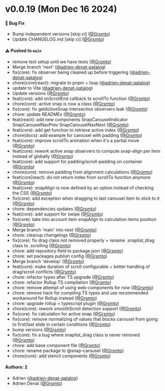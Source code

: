# v0.0.19 (Mon Dec 16 2024)

#### 🐛 Bug Fix

- Bump independent versions \[skip ci\] ([@Grsmto](https://github.com/Grsmto))
- Update CHANGELOG.md \[skip ci\] ([@Grsmto](https://github.com/Grsmto))

#### ⚠️ Pushed to `main`

- remove test setup until we have tests ([@Grsmto](https://github.com/Grsmto))
- Merge branch 'next' ([@adrien-denat-qatalog](https://github.com/adrien-denat-qatalog))
- fix(core): fix observer being cleaned up before triggering ([@adrien-denat-qatalog](https://github.com/adrien-denat-qatalog))
- chore(core|react): migrate to pnpm + tsup ([@adrien-denat-qatalog](https://github.com/adrien-denat-qatalog))
- update to Vite ([@adrien-denat-qatalog](https://github.com/adrien-denat-qatalog))
- Update versions ([@Grsmto](https://github.com/Grsmto))
- feat(core): add onScrollEnd callback to scrollTo function ([@Grsmto](https://github.com/Grsmto))
- chore(core): active snap is now a class ([@Grsmto](https://github.com/Grsmto))
- fix(core): fix getActiveSnap intersection observers leak ([@Grsmto](https://github.com/Grsmto))
- chore: update READMEs ([@Grsmto](https://github.com/Grsmto))
- feat(react): add new components SnapCarouselIndicator SnapCarouselNavPrev SnapCarouselNavNext ([@Grsmto](https://github.com/Grsmto))
- feat(core): add get function to retrieve active index ([@Grsmto](https://github.com/Grsmto))
- chore(docs): add example for carousel with padding ([@Grsmto](https://github.com/Grsmto))
- feat(core): improve scrollTo animation when it's a partial move ([@Grsmto](https://github.com/Grsmto))
- feat(core): rework active snap observers to compute snap-align per item instead of globally ([@Grsmto](https://github.com/Grsmto))
- feat(core): add support for padding/scroll-padding on container ([@Grsmto](https://github.com/Grsmto))
- chore(core): remove padding from alignment calculations ([@Grsmto](https://github.com/Grsmto))
- feat(core|react): do not return index from scrollTo function anymore ([@Grsmto](https://github.com/Grsmto))
- feat(core): snapAlign is now defined by an option instead of checking the CSS ([@Grsmto](https://github.com/Grsmto))
- fix(core): add exception when dragging to last carousel item to stick to it ([@Grsmto](https://github.com/Grsmto))
- chore: dependencies updates ([@Grsmto](https://github.com/Grsmto))
- feat(core): add support for swipe ([@Grsmto](https://github.com/Grsmto))
- fix(core): take into account item snapAlign to calculation items position ([@Grsmto](https://github.com/Grsmto))
- Merge branch 'main' into next ([@Grsmto](https://github.com/Grsmto))
- chore: cleanup changelogs ([@Grsmto](https://github.com/Grsmto))
- fix(core): fix drag class not removed properly + rename .snaplist_drag class to .scrolling ([@Grsmto](https://github.com/Grsmto))
- chore: add repository field to package.json ([@Grsmto](https://github.com/Grsmto))
- chore: set packages publish config ([@Grsmto](https://github.com/Grsmto))
- Merge branch 'develop' ([@Grsmto](https://github.com/Grsmto))
- feat(core): make duration of scroll configurable + better handling of drag/scroll conflicts ([@Grsmto](https://github.com/Grsmto))
- chore: refactor types after TS upgrade ([@Grsmto](https://github.com/Grsmto))
- chore: refactor Rollup TS compilation ([@Grsmto](https://github.com/Grsmto))
- chore: remove attempt of using web-components for now ([@Grsmto](https://github.com/Grsmto))
- chore: remove hack for compiling TS types and use recommended workaround for Rollup instead ([@Grsmto](https://github.com/Grsmto))
- chore: upgrade rollup + typescript plugin ([@Grsmto](https://github.com/Grsmto))
- chore(core): rework smoothScroll detection support ([@Grsmto](https://github.com/Grsmto))
- fix(core): fix calculation for active snap ([@Grsmto](https://github.com/Grsmto))
- fix(core): remove normalizing of values that blocks carousel from going to first/last slide in certain conditions ([@Grsmto](https://github.com/Grsmto))
- bump versions ([@Grsmto](https://github.com/Grsmto))
- fix(core): fix a bug where snaplist_drag class is never removed ([@Grsmto](https://github.com/Grsmto))
- chore: add base component file ([@Grsmto](https://github.com/Grsmto))
- chore: rename package to @snap-carousel ([@Grsmto](https://github.com/Grsmto))
- chore(core): add stencil components ([@Grsmto](https://github.com/Grsmto))

#### Authors: 2

- Adrien ([@adrien-denat-qatalog](https://github.com/adrien-denat-qatalog))
- Adrien Denat ([@Grsmto](https://github.com/Grsmto))
